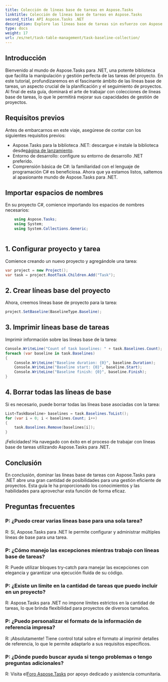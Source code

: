 ```yaml
---
title: Colección de líneas base de tareas en Aspose.Tasks
linktitle: Colección de líneas base de tareas en Aspose.Tasks
second_title: API Aspose.Tasks .NET
description: Explore las líneas base de tareas sin esfuerzo con Aspose.Tasks para .NET. Gestión eficiente de proyectos simplificada. ¡Descargar ahora! #Aspose.Tareas #Proyecto MS
type: docs
weight: 17
url: /es/net/task-table-management/task-baseline-collection/
---
```

## Introducción
Bienvenido al mundo de Aspose.Tasks para .NET, una potente biblioteca que facilita la manipulación y gestión perfecta de las tareas del proyecto. En este tutorial, profundizaremos en el fascinante ámbito de las líneas base de tareas, un aspecto crucial de la planificación y el seguimiento de proyectos. Al final de esta guía, dominará el arte de trabajar con colecciones de líneas base de tareas, lo que le permitirá mejorar sus capacidades de gestión de proyectos.
## Requisitos previos
Antes de embarcarnos en este viaje, asegúrese de contar con los siguientes requisitos previos:
-  Aspose.Tasks para la biblioteca .NET: descargue e instale la biblioteca desde[página de lanzamiento](https://releases.aspose.com/tasks/net/).
- Entorno de desarrollo: configure su entorno de desarrollo .NET preferido.
- Comprensión básica de C#: la familiaridad con el lenguaje de programación C# es beneficiosa.
Ahora que ya estamos listos, saltemos al apasionante mundo de Aspose.Tasks para .NET.
## Importar espacios de nombres
En su proyecto C#, comience importando los espacios de nombres necesarios:
```csharp
    using Aspose.Tasks;
    using System;
    using System.Collections.Generic;
    
```
## 1. Configurar proyecto y tarea
Comience creando un nuevo proyecto y agregándole una tarea:
```csharp
var project = new Project();
var task = project.RootTask.Children.Add("Task");
```
## 2. Crear líneas base del proyecto
Ahora, creemos líneas base de proyecto para la tarea:
```csharp
project.SetBaseline(BaselineType.Baseline);
```
## 3. Imprimir líneas base de tareas
Imprimir información sobre las líneas base de la tarea:
```csharp
Console.WriteLine("Count of task baselines: " + task.Baselines.Count);
foreach (var baseline in task.Baselines)
{
    Console.WriteLine("Baseline duration: {0}", baseline.Duration);
    Console.WriteLine("Baseline start: {0}", baseline.Start);
    Console.WriteLine("Baseline finish: {0}", baseline.Finish);
}
```
## 4. Borrar todas las líneas de base
Si es necesario, puede borrar todas las líneas base asociadas con la tarea:
```csharp
List<TaskBaseline> baselines = task.Baselines.ToList();
for (var i = 0; i < baselines.Count; i++)
{
    task.Baselines.Remove(baselines[i]);
}
```
¡Felicidades! Ha navegado con éxito en el proceso de trabajar con líneas base de tareas utilizando Aspose.Tasks para .NET.
## Conclusión
En conclusión, dominar las líneas base de tareas con Aspose.Tasks para .NET abre una gran cantidad de posibilidades para una gestión eficiente de proyectos. Esta guía le ha proporcionado los conocimientos y las habilidades para aprovechar esta función de forma eficaz.
## Preguntas frecuentes
### P: ¿Puedo crear varias líneas base para una sola tarea?
R: Sí, Aspose.Tasks para .NET le permite configurar y administrar múltiples líneas de base para una tarea.
### P: ¿Cómo manejo las excepciones mientras trabajo con líneas base de tareas?
R: Puede utilizar bloques try-catch para manejar las excepciones con elegancia y garantizar una ejecución fluida de su código.
### P: ¿Existe un límite en la cantidad de tareas que puedo incluir en un proyecto?
R: Aspose.Tasks para .NET no impone límites estrictos en la cantidad de tareas, lo que brinda flexibilidad para proyectos de diversos tamaños.
### P: ¿Puedo personalizar el formato de la información de referencia impresa?
R: ¡Absolutamente! Tiene control total sobre el formato al imprimir detalles de referencia, lo que le permite adaptarlo a sus requisitos específicos.
### P: ¿Dónde puedo buscar ayuda si tengo problemas o tengo preguntas adicionales?
 R: Visita el[Foro Aspose.Tasks](https://forum.aspose.com/c/tasks/15) por apoyo dedicado y asistencia comunitaria.